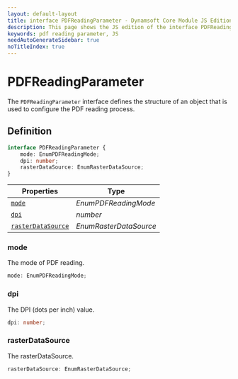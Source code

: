 ```yaml
---
layout: default-layout
title: interface PDFReadingParameter - Dynamsoft Core Module JS Edition API Reference
description: This page shows the JS edition of the interface PDFReadingParameter in Dynamsoft Core Module.
keywords: pdf reading parameter, JS
needAutoGenerateSidebar: true
noTitleIndex: true
---
```


# PDFReadingParameter

The `PDFReadingParameter` interface defines the structure of an object that is used to configure the PDF reading process.

## Definition

```typescript
interface PDFReadingParameter {
    mode: EnumPDFReadingMode;
    dpi: number;
    rasterDataSource: EnumRasterDataSource;
} 
```
  
| Properties | Type |
|---------- | ---- |
| [`mode`](#mode) | *EnumPDFReadingMode* |
| [`dpi`](#dpi) | *number* |
| [`rasterDataSource`](#rasterdatasource) | *EnumRasterDataSource* |

### mode

The mode of PDF reading.

```typescript
mode: EnumPDFReadingMode;
```

### dpi

The DPI (dots per inch) value.

```typescript
dpi: number;
```

### rasterDataSource

The rasterDataSource.

```typescript
rasterDataSource: EnumRasterDataSource;
```
